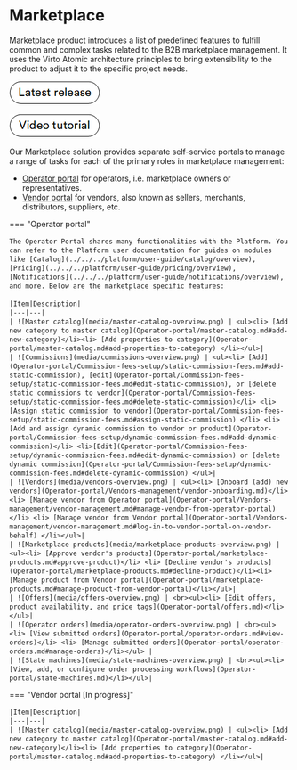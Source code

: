 ﻿# Marketplace 

Marketplace product introduces a list of predefined features to fulfill common and complex tasks related to the B2B marketplace management. It uses the Virto Atomic architecture principles to bring extensibility to the product to adjust it to the specific project needs.

[![Release](media/latest_release.png)](https://github.com/VirtoCommerce/vc-module-marketplace-vendor/releases/latest)

[![Video tutorial](media/video-tutorial-button.png)](https://youtu.be/PeXX-V-dwpA)


Our Marketplace solution provides separate self-service portals to manage a range of tasks for each of the primary roles in marketplace management:

* [Operator portal](Operator-portal/overview.md) for operators, i.e. marketplace owners or representatives.
* [Vendor portal](Vendor-portal/overview.md) for vendors, also known as sellers, merchants, distributors, suppliers, etc.

=== "Operator portal"

    The Operator Portal shares many functionalities with the Platform. You can refer to the Platform user documentation for guides on modules like [Catalog](../../../platform/user-guide/catalog/overview), [Pricing](../../../platform/user-guide/pricing/overview), [Notifications](../../../platform/user-guide/notifications/overview), and more. Below are the marketplace specific features:

    |Item|Description|
    |---|---|
    | ![Master catalog](media/master-catalog-overview.png) | <ul><li> [Add new category to master catalog](Operator-portal/master-catalog.md#add-new-category)</li><li> [Add properties to category](Operator-portal/master-catalog.md#add-properties-to-category) </li></ul>|
    | ![Commissions](media/commissions-overview.png) | <ul><li> [Add](Operator-portal/Commission-fees-setup/static-commission-fees.md#add-static-commission), [edit](Operator-portal/Commission-fees-setup/static-commission-fees.md#edit-static-commission), or [delete static commissions to vendor](Operator-portal/Commission-fees-setup/static-commission-fees.md#delete-static-commission)</li> <li> [Assign static commission to vendor](Operator-portal/Commission-fees-setup/static-commission-fees.md#assign-static-commission) </li> <li>[Add and assign dynamic commission to vendor or product](Operator-portal/Commission-fees-setup/dynamic-commission-fees.md#add-dynamic-commission)</li> <li>[Edit](Operator-portal/Commission-fees-setup/dynamic-commission-fees.md#edit-dynamic-commission) or [delete dynamic commission](Operator-portal/Commission-fees-setup/dynamic-commission-fees.md#delete-dynamic-commission) </ul>|
    | ![Vendors](media/vendors-overview.png) | <ul><li> [Onboard (add) new vendors](Operator-portal/Vendors-management/vendor-onboarding.md)</li> <li> [Manage vendor from Operator portal](Operator-portal/Vendors-management/vendor-management.md#manage-vendor-from-operator-portal)</li> <li> [Manage vendor from Vendor portal](Operator-portal/Vendors-management/vendor-management.md#log-in-to-vendor-portal-on-vendor-behalf) </li></ul>|
    | ![Marketplace products](media/marketplace-products-overview.png) | <ul><li> [Approve vendor's products](Operator-portal/marketplace-products.md#approve-product)</li> <li> [Decline vendor's products](Operator-portal/marketplace-products.md#decline-product)</li><li> [Manage product from Vendor portal](Operator-portal/marketplace-products.md#manage-product-from-vendor-portal)</li></ul>|
    | ![Offers](media/offers-overview.png) | <br><ul><li> [Edit offers, product availability, and price tags](Operator-portal/offers.md)</li></ul>|
    | ![Operator orders](media/operator-orders-overview.png) | <br><ul><li> [View submitted orders](Operator-portal/operator-orders.md#view-orders)</li> <li> [Manage submitted orders](Operator-portal/operator-orders.md#manage-orders)</li></ul> |
    | ![State machines](media/state-machines-overview.png) | <br><ul><li> [View, add, or configure order processing workflows](Operator-portal/state-machines.md)</li></ul>|

=== "Vendor portal [In progress]"

    |Item|Description|
    |---|---|
    | ![Master catalog](media/master-catalog-overview.png) | <ul><li> [Add new category to master catalog](Operator-portal/master-catalog.md#add-new-category)</li><li> [Add properties to category](Operator-portal/master-catalog.md#add-properties-to-category) </li></ul>|